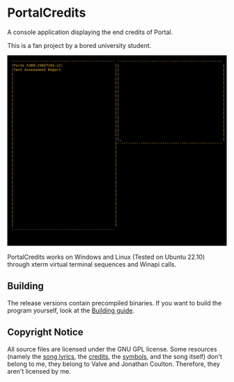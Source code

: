 # PortalCredits

A console application displaying the end credits of Portal.

This is a fan project by a bored university student.

![Start of the Credits](doc/Start.gif "The start of the animation")

PortalCredits works on Windows and Linux (Tested on Ubuntu 22.10) through
xterm virtual terminal sequences and Winapi calls.

## Building

The release versions contain precompiled binaries. If you want to build the
program yourself, look at the [Building guide](doc/Build.md).

## Copyright Notice

All source files are licensed under the GNU GPL license. Some resources
(namely the [song lyrics](res/Lyrics.txt), the [credits](res/Credits.txt),
the [symbols](res/Symbols.txt), and the song itself) don't
belong to me, they belong to Valve and Jonathan Coulton. Therefore, they aren't
licensed by me.